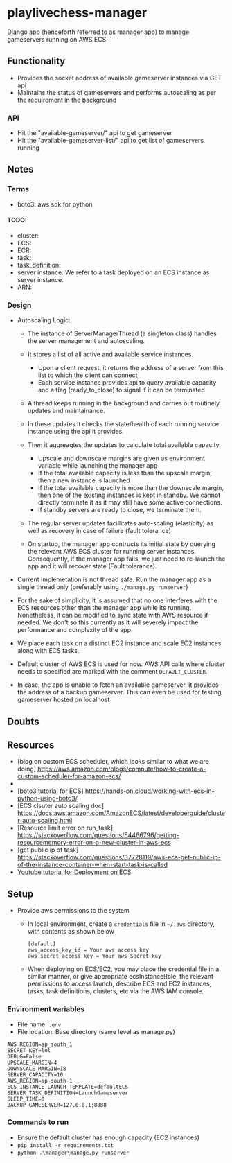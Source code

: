 # playlivechess-manager

Django app (henceforth referred to as manager app) to manage gameservers running on AWS ECS.

## Functionality

* Provides the socket address of available gameserver instances via GET api
* Maintains the status of gameservers and performs autoscaling as per the requirement in the background

### API

* Hit the "available-gameserver/" api to get gameserver
* Hit the "available-gameserver-list/" api to get list of gameservers running
<!--- TODO: add response json format/example -->

## Notes

### Terms

* boto3: aws sdk for python
#### TODO:
* cluster:
* ECS:
* ECR:
* task:
* task_definition:
* server instance: We refer to a task deployed on an ECS instance as server instance.
* ARN:

### Design

* Autoscaling Logic:
    * The instance of ServerManagerThread (a singleton class) handles the server management and autoscaling.
    * It stores a list of all active and available service instances.
        * Upon a client request, it returns the address of a server from this list to which the client can connect
        * Each service instance provides api to query available capacity and a flag (ready_to_close) to signal if it can be terminated
    * A thread keeps running in the background and carries out routinely updates and maintainance.
    * In these updates it checks the state/health of each running service instance using the api it provides.
    * Then it aggreagtes the updates to calculate total available capacity.
        * Upscale and downscale margins are given as environment variable while launching the manager app
        * If the total available capacity is less than the upscale margin, then a new instance is launched
        * If the total available capacity is more than the downscale margin, then one of the existing instances is kept in standby. We cannot directly terminate it as it may still have some active connections.
        * If standby servers are ready to close, we terminate them.
    
    * The regular server updates facillitates auto-scaling (elasticity) as well as recovery in case of failure (fault tolerance)
    * On startup, the manager app contructs its initial state by querying the relevant AWS ECS cluster for running server instances. Consequently, if the manager app fails, we just need to re-launch the app and it will recover state (Fault tolerance). 

* Current implemetation is not thread safe. Run the manager app as a single thread only (preferably using `./manage.py runserver`)
* For the sake of simplicity, it is assumed that no one interferes with the ECS resources other than the manager app while its running. Nonetheless, it can be modified to sync state with AWS resource if needed. We don't so this currently as it will severely impact the performance and complexity of the app.
* We place each task on a distinct EC2 instance and scale EC2 instances along with ECS tasks.
* Default cluster of AWS ECS is used for now. AWS API calls where cluster needs to specified are marked with the comment `DEFAULT_CLUSTER`.
* In case, the app is unable to fetch an available gameserver, it provides the address of a backup gameserver. This can even be used for testing gameserver hosted on localhost

## Doubts

## Resources

* [blog on custom ECS scheduler, which looks similar to what we are doing] https://aws.amazon.com/blogs/compute/how-to-create-a-custom-scheduler-for-amazon-ecs/
* [boto3 api doc]: https://boto3.amazonaws.com/v1/documentation/api/latest/reference/services/ecs.html#ECS.Client.run_task/
* [boto3 tutorial for ECS] https://hands-on.cloud/working-with-ecs-in-python-using-boto3/
* [ECS clsuter auto scaling doc] https://docs.aws.amazon.com/AmazonECS/latest/developerguide/cluster-auto-scaling.html
* [Resource limit error on run_task] https://stackoverflow.com/questions/54466796/getting-resourcememory-error-on-a-new-cluster-in-aws-ecs
* [get public ip of task] https://stackoverflow.com/questions/37728119/aws-ecs-get-public-ip-of-the-instance-container-when-start-task-is-called
* [Youtube tutorial for Deployment on ECS](https://www.youtube.com/watch?v=zs3tyVgiBQQ&t=350s)

## Setup

* Provide aws permissions to the system
    * In local environment, create a `credentials` file in `~/.aws` directory, with contents as shown below
        ```
        [default]
        aws_access_key_id = Your aws access key
        aws_secret_access_key = Your aws Secret key
        ```

    * When deploying on ECS/EC2, you may place the credential file in a similar manner, or give appropriate ecsInstanceRole, the relevant permissions to access launch, describe ECS and EC2 
    instances, tasks, task definitions, clusters, etc via the AWS IAM console.
    <!--- TODO: add details and example json -->

### Environment variables
* File name: `.env`
* File location: Base directory (same level as manage.py)
```
AWS_REGION=ap_south_1
SECRET_KEY=lol
DEBUG=False
UPSCALE_MARGIN=4
DOWNSCALE_MARGIN=18
SERVER_CAPACITY=10
AWS_REGION=ap-south-1
ECS_INSTANCE_LAUNCH_TEMPLATE=defaultECS
SERVER_TASK_DEFINITION=LaunchGameserver
SLEEP_TIME=0
BACKUP_GAMESERVER=127.0.0.1:8888
```
### Commands to run
* Ensure the default cluster has enough capacity (EC2 instances)
* `pip install -r requirements.txt`
* `python .\manager\manage.py runserver`